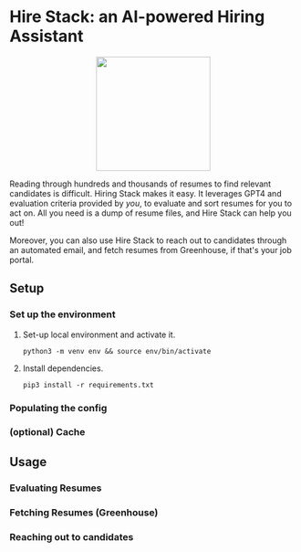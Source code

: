 # Hire Stack: an AI-powered Hiring Assistant
<p align="center">
<img src="https://vivek-public-cdn.s3.us-west-2.amazonaws.com/hire-stack.png" width="200">
</p>

Reading through hundreds and thousands of resumes to find relevant candidates is difficult. Hiring Stack makes it easy. It leverages GPT4 and evaluation criteria provided by *you*, to evaluate and sort resumes for you to act on. All you need is a dump of resume files, and Hire Stack can help you out!

Moreover, you can also use Hire Stack to reach out to candidates through an automated email, and fetch resumes from Greenhouse, if that's your job portal.


## Setup
### Set up the environment
1. Set-up local environment and activate it.  
   
   `python3 -m venv env && source env/bin/activate`
2. Install dependencies.  
   
   `pip3 install -r requirements.txt`
### Populating the config

### (optional) Cache

## Usage
### Evaluating Resumes

### Fetching Resumes (Greenhouse)
### Reaching out to candidates
